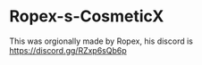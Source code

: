 # Ropex-s-CosmeticX
This was orgionally made by Ropex, his discord is https://discord.gg/RZxp6sQb6p
